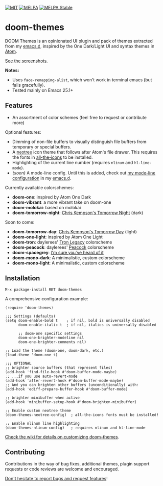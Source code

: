 [![MIT](https://img.shields.io/badge/license-MIT-green.svg)](./LICENSE)
[![MELPA](http://melpa.org/packages/doom-themes-badge.svg)](http://melpa.org/#/doom-themes)
[![MELPA Stable](http://stable.melpa.org/packages/doom-themes-badge.svg)](http://stable.melpa.org/#/doom-themes)

# doom-themes

DOOM Themes is an opinionated UI plugin and pack of themes extracted from my
[emacs.d], inspired by the One Dark/Light UI and syntax themes
in [Atom](http://atom.io).

[See the screenshots.][screenshots]

**Notes:**

+ Uses `face-remapping-alist`, which won't work in terminal emacs (but fails
  gracefully).
+ Tested mainly on Emacs 25.1+

## Features

+ An assortment of color schemes (feel free to request or contribute more)

Optional features:
+ Dimming of non-file buffers to visually distinguish file buffers from
  temporary or special buffers.
+ A [neotree] icon theme that follows after Atom's file drawer. This requires
  the fonts in [all-the-icons] to be installed.
+ Highlighting of the current line number (requires `nlinum` and
  `hl-line-mode`).
+ _(soon)_ A mode-line config. Until this is added, check
  out [my mode-line configuration][mode-line] in my [emacs.d].

Currently available colorschemes:
+ **doom-one**: inspired by Atom One Dark
+ **doom-vibrant**: a more vibrant take on doom-one
+ **doom-molokai**: based on molokai
+ **doom-tomorrow-night**: [Chris Kempson's Tomorrow Night][tomorrow] (dark)

Soon to come:
+ **doom-tomorrow-day**: [Chris Kempson's Tomorrow Day][tomorrow] (light)
+ **doom-one-light**: inspired by Atom One Light
+ **doom-tron**: daylerees' [Tron Legacy][daylerees] colorscheme
+ **doom-peacock**: daylerees' [Peacock][daylerees] colorscheme
+ **doom-spacegrey**: [I'm sure you've heard of it][spacegrey]
+ **doom-mono-dark**: A minimalistic, custom colorscheme
+ **doom-mono-light**: A minimalistic, custom colorscheme

## Installation

`M-x package-install RET doom-themes`

A comprehensive configuration example:

```emacs-lisp
(require 'doom-themes)

;;; Settings (defaults)
(setq doom-enable-bold t    ; if nil, bold is universally disabled
      doom-enable-italic t  ; if nil, italics is universally disabled

      ;; doom-one specific settings
      doom-one-brighter-modeline nil
      doom-one-brighter-comments nil)

;; Load the theme (doom-one, doom-dark, etc.)
(load-theme 'doom-one t)

;;; OPTIONAL
;; brighter source buffers (that represent files)
(add-hook 'find-file-hook #'doom-buffer-mode-maybe)
;; ...if you use auto-revert-mode
(add-hook 'after-revert-hook #'doom-buffer-mode-maybe)
;; And you can brighten other buffers (unconditionally) with:
(add-hook 'ediff-prepare-buffer-hook #'doom-buffer-mode)

;; brighter minibuffer when active
(add-hook 'minibuffer-setup-hook #'doom-brighten-minibuffer)

;; Enable custom neotree theme
(doom-themes-neotree-config)  ; all-the-icons fonts must be installed!

;; Enable nlinum line highlighting
(doom-themes-nlinum-config)   ; requires nlinum and hl-line-mode
```

[Check the wiki for details on customizing doom-themes][wiki].

## Contributing

Contributions in the way of bug fixes, additional themes, plugin support
requests or code reviews are welcome and encouraged.

[Don't hesitate to report bugs and request features][issues]!


[all-the-icons]: https://github.com/domtronn/all-the-icons.el
[config]: https://github.com/hlissner/.emacs.d/tree/master/modules/ui/doom-modeline
[daylerees]: http://daylerees.github.io/
[emacs.d]: https://github.com/hlissner/.emacs.d
[issues]: https://github.com/hlissner/emacs-doom-theme/issues
[mode-line]: https://github.com/hlissner/.emacs.d/blob/master/core/core-modeline.el
[neotree]: https://github.com/jaypei/emacs-neotree
[screenshots]: https://github.com/hlissner/emacs-doom-theme/tree/screenshots
[spacegrey]: http://kkga.github.io/spacegray/
[tomorrow]: https://github.com/ChrisKempson/Tomorrow-Theme
[wiki]: https://github.com/hlissner/emacs-doom-theme/wiki
